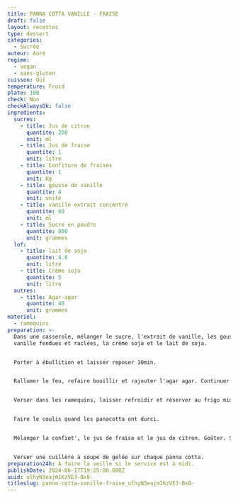 ```yaml
---
title: PANNA COTTA VANILLE - FRAISE
draft: false
layout: recettes
type: dessert
categories:
  - Sucrée
auteur: Auré
regime:
  - vegan
  - sans-gluten
cuisson: Oui
temperature: Froid
plate: 100
check: Non
checkAlwaysOk: false
ingredients:
  sucres:
    - title: Jus de citron
      quantite: 200
      unit: ml
    - title: Jus de fraise
      quantite: 1
      unit: litre
    - title: Confiture de fraises
      quantite: 1
      unit: Kg
    - title: gousse de vanille
      quantite: 4
      unit: unité
    - title: vanille extrait concentré
      quantite: 60
      unit: ml
    - title: Sucre en poudre
      quantite: 800
      unit: grammes
  lof:
    - title: lait de soja
      quantite: 4.6
      unit: litre
    - title: Crème soja
      quantite: 5
      unit: litre
  autres:
    - title: Agar-agar
      quantite: 40
      unit: grammes
materiel:
  - ramequins
preparation: >-
  Dans une casserole, mélanger le sucre, l'extrait de vanille, les gousses de
  vanille fendues et raclées, la crème soja et le lait de soja.


  Porter à ébullition et laisser reposer 10min.


  Rallumer le feu, refaire bouillir et rajouter l'agar agar. Continuer à remuer pendant 2 min en ébullition puis couper le feu. Ôter les gousses.


  Verser dans les ramequins, laisser refroidir et réserver au frigo minimum 2H.


  Faire le coulis quand les panacotta ont durci.


  Mélanger la confiot', le jus de fraise et le jus de citron. Goûter. Si ça ne sent pas assez le citron, en rajouter.


  Verser une cuillère à soupe de gelée sur chaque panna cotta.
preparation24h: A faire la veille si le service est à midi.
publishDate: 2024-06-17T19:25:00.000Z
uuid: ulhyN3eajm1KzVE3-Bx8-
titleslug: panna-cotta-vanille-fraise_ulhyN3eajm1KzVE3-Bx8-
---
```

